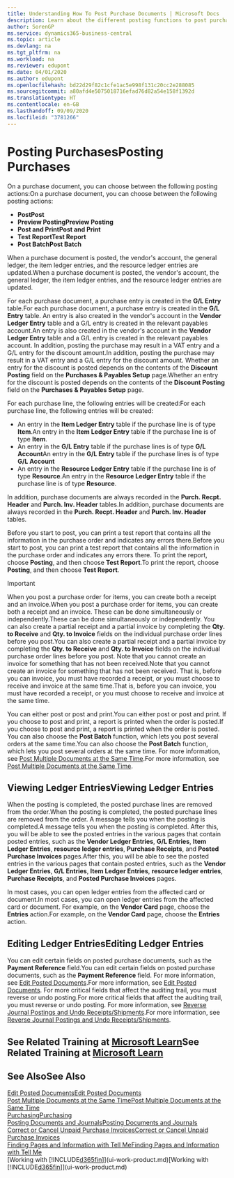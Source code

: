 ```yaml
---
title: Understanding How To Post Purchase Documents | Microsoft Docs
description: Learn about the different posting functions to post purchase documents, and how you can update posted documents.
author: SorenGP
ms.service: dynamics365-business-central
ms.topic: article
ms.devlang: na
ms.tgt_pltfrm: na
ms.workload: na
ms.reviewer: edupont
ms.date: 04/01/2020
ms.author: edupont
ms.openlocfilehash: bd22d29f82c1cfe1ac5e998f131c20cc2e288085
ms.sourcegitcommit: a80afd4e5075018716efad76d82a54e158f1392d
ms.translationtype: HT
ms.contentlocale: en-GB
ms.lasthandoff: 09/09/2020
ms.locfileid: "3781266"
---
```

# <a name="posting-purchases"></a><span data-ttu-id="c3f71-103">Posting Purchases</span><span class="sxs-lookup"><span data-stu-id="c3f71-103">Posting Purchases</span></span>
<span data-ttu-id="c3f71-104">On a purchase document, you can choose between the following posting actions:</span><span class="sxs-lookup"><span data-stu-id="c3f71-104">On a purchase document, you can choose between the following posting actions:</span></span>

* <span data-ttu-id="c3f71-105">**Post**</span><span class="sxs-lookup"><span data-stu-id="c3f71-105">**Post**</span></span>
* <span data-ttu-id="c3f71-106">**Preview Posting**</span><span class="sxs-lookup"><span data-stu-id="c3f71-106">**Preview Posting**</span></span>
* <span data-ttu-id="c3f71-107">**Post and Print**</span><span class="sxs-lookup"><span data-stu-id="c3f71-107">**Post and Print**</span></span>
* <span data-ttu-id="c3f71-108">**Test Report**</span><span class="sxs-lookup"><span data-stu-id="c3f71-108">**Test Report**</span></span>
* <span data-ttu-id="c3f71-109">**Post Batch**</span><span class="sxs-lookup"><span data-stu-id="c3f71-109">**Post Batch**</span></span>

<span data-ttu-id="c3f71-110">When a purchase document is posted, the vendor's account, the general ledger, the item ledger entries, and the resource ledger entries  are updated.</span><span class="sxs-lookup"><span data-stu-id="c3f71-110">When a purchase document is posted, the vendor's account, the general ledger, the item ledger entries, and the resource ledger entries  are updated.</span></span>

<span data-ttu-id="c3f71-111">For each purchase document, a purchase entry is created in the **G/L Entry** table.</span><span class="sxs-lookup"><span data-stu-id="c3f71-111">For each purchase document, a purchase entry is created in the **G/L Entry** table.</span></span> <span data-ttu-id="c3f71-112">An entry is also created in the vendor's account in the **Vendor Ledger Entry** table and a G/L entry is created in the relevant payables account.</span><span class="sxs-lookup"><span data-stu-id="c3f71-112">An entry is also created in the vendor's account in the **Vendor Ledger Entry** table and a G/L entry is created in the relevant payables account.</span></span> <span data-ttu-id="c3f71-113">In addition, posting the purchase may result in a VAT entry and a G/L entry for the discount amount.</span><span class="sxs-lookup"><span data-stu-id="c3f71-113">In addition, posting the purchase may result in a VAT entry and a G/L entry for the discount amount.</span></span> <span data-ttu-id="c3f71-114">Whether an entry for the discount is posted depends on the contents of the **Discount Posting** field on the **Purchases & Payables Setup** page.</span><span class="sxs-lookup"><span data-stu-id="c3f71-114">Whether an entry for the discount is posted depends on the contents of the **Discount Posting** field on the **Purchases & Payables Setup** page.</span></span>

<span data-ttu-id="c3f71-115">For each purchase line, the following entries will be created:</span><span class="sxs-lookup"><span data-stu-id="c3f71-115">For each purchase line, the following entries will be created:</span></span>
- <span data-ttu-id="c3f71-116">An entry in the **Item Ledger Entry** table if the purchase line is of type **Item**.</span><span class="sxs-lookup"><span data-stu-id="c3f71-116">An entry in the **Item Ledger Entry** table if the purchase line is of type **Item**.</span></span>
- <span data-ttu-id="c3f71-117">An entry in the **G/L Entry** table if the purchase lines is of type **G/L Account**</span><span class="sxs-lookup"><span data-stu-id="c3f71-117">An entry in the **G/L Entry** table if the purchase lines is of type **G/L Account**</span></span>
- <span data-ttu-id="c3f71-118">An entry in the **Resource Ledger Entry** table if the purchase line is of type **Resource**.</span><span class="sxs-lookup"><span data-stu-id="c3f71-118">An entry in the **Resource Ledger Entry** table if the purchase line is of type **Resource**.</span></span>

<span data-ttu-id="c3f71-119">In addition, purchase documents are always recorded in the **Purch. Recpt. Header** and **Purch. Inv. Header** tables.</span><span class="sxs-lookup"><span data-stu-id="c3f71-119">In addition, purchase documents are always recorded in the **Purch. Recpt. Header** and **Purch. Inv. Header** tables.</span></span>

<span data-ttu-id="c3f71-120">Before you start to post, you can print a test report that contains all the information in the purchase order and indicates any errors there.</span><span class="sxs-lookup"><span data-stu-id="c3f71-120">Before you start to post, you can print a test report that contains all the information in the purchase order and indicates any errors there.</span></span> <span data-ttu-id="c3f71-121">To print the report, choose **Posting**, and then choose **Test Report**.</span><span class="sxs-lookup"><span data-stu-id="c3f71-121">To print the report, choose **Posting**, and then choose **Test Report**.</span></span>

> [!IMPORTANT]  
>   <span data-ttu-id="c3f71-122">When you post a purchase order for items, you can create both a receipt and an invoice.</span><span class="sxs-lookup"><span data-stu-id="c3f71-122">When you post a purchase order for items, you can create both a receipt and an invoice.</span></span> <span data-ttu-id="c3f71-123">These can be done simultaneously or independently.</span><span class="sxs-lookup"><span data-stu-id="c3f71-123">These can be done simultaneously or independently.</span></span> <span data-ttu-id="c3f71-124">You can also create a partial receipt and a partial invoice by completing the **Qty. to Receive** and **Qty. to Invoice** fields on the individual purchase order lines before you post.</span><span class="sxs-lookup"><span data-stu-id="c3f71-124">You can also create a partial receipt and a partial invoice by completing the **Qty. to Receive** and **Qty. to Invoice** fields on the individual purchase order lines before you post.</span></span> <span data-ttu-id="c3f71-125">Note that you cannot create an invoice for something that has not been received.</span><span class="sxs-lookup"><span data-stu-id="c3f71-125">Note that you cannot create an invoice for something that has not been received.</span></span> <span data-ttu-id="c3f71-126">That is, before you can invoice, you must have recorded a receipt, or you must choose to receive and invoice at the same time.</span><span class="sxs-lookup"><span data-stu-id="c3f71-126">That is, before you can invoice, you must have recorded a receipt, or you must choose to receive and invoice at the same time.</span></span>

<span data-ttu-id="c3f71-127">You can either post or post and print.</span><span class="sxs-lookup"><span data-stu-id="c3f71-127">You can either post or post and print.</span></span> <span data-ttu-id="c3f71-128">If you choose to post and print, a report is printed when the order is posted.</span><span class="sxs-lookup"><span data-stu-id="c3f71-128">If you choose to post and print, a report is printed when the order is posted.</span></span> <span data-ttu-id="c3f71-129">You can also choose the **Post Batch** function, which lets you post several orders at the same time.</span><span class="sxs-lookup"><span data-stu-id="c3f71-129">You can also choose the **Post Batch** function, which lets you post several orders at the same time.</span></span> <span data-ttu-id="c3f71-130">For more information, see [Post Multiple Documents at the Same Time](ui-batch-posting.md).</span><span class="sxs-lookup"><span data-stu-id="c3f71-130">For more information, see [Post Multiple Documents at the Same Time](ui-batch-posting.md).</span></span>

## <a name="viewing-ledger-entries"></a><span data-ttu-id="c3f71-131">Viewing Ledger Entries</span><span class="sxs-lookup"><span data-stu-id="c3f71-131">Viewing Ledger Entries</span></span>
<span data-ttu-id="c3f71-132">When the posting is completed, the posted purchase lines are removed from the order.</span><span class="sxs-lookup"><span data-stu-id="c3f71-132">When the posting is completed, the posted purchase lines are removed from the order.</span></span> <span data-ttu-id="c3f71-133">A message tells you when the posting is completed.</span><span class="sxs-lookup"><span data-stu-id="c3f71-133">A message tells you when the posting is completed.</span></span> <span data-ttu-id="c3f71-134">After this, you will be able to see the posted entries in the various pages that contain posted entries, such as the **Vendor Ledger Entries**, **G/L Entries**, **Item Ledger Entries**, **resource ledger entries**, **Purchase Receipts**, and **Posted Purchase Invoices** pages.</span><span class="sxs-lookup"><span data-stu-id="c3f71-134">After this, you will be able to see the posted entries in the various pages that contain posted entries, such as the **Vendor Ledger Entries**, **G/L Entries**, **Item Ledger Entries**, **resource ledger entries**, **Purchase Receipts**, and **Posted Purchase Invoices** pages.</span></span>

<span data-ttu-id="c3f71-135">In most cases, you can open ledger entries from the affected card or document.</span><span class="sxs-lookup"><span data-stu-id="c3f71-135">In most cases, you can open ledger entries from the affected card or document.</span></span> <span data-ttu-id="c3f71-136">For example, on the **Vendor Card** page, choose the **Entries** action.</span><span class="sxs-lookup"><span data-stu-id="c3f71-136">For example, on the **Vendor Card** page, choose the **Entries** action.</span></span>

## <a name="editing-ledger-entries"></a><span data-ttu-id="c3f71-137">Editing Ledger Entries</span><span class="sxs-lookup"><span data-stu-id="c3f71-137">Editing Ledger Entries</span></span>
<span data-ttu-id="c3f71-138">You can edit certain fields on posted purchase documents, such as the **Payment Reference** field.</span><span class="sxs-lookup"><span data-stu-id="c3f71-138">You can edit certain fields on posted purchase documents, such as the **Payment Reference** field.</span></span> <span data-ttu-id="c3f71-139">For more information, see [Edit Posted Documents](across-edit-posted-document.md).</span><span class="sxs-lookup"><span data-stu-id="c3f71-139">For more information, see [Edit Posted Documents](across-edit-posted-document.md).</span></span> <span data-ttu-id="c3f71-140">For more critical fields that affect the auditing trail, you must reverse or undo posting.</span><span class="sxs-lookup"><span data-stu-id="c3f71-140">For more critical fields that affect the auditing trail, you must reverse or undo posting.</span></span> <span data-ttu-id="c3f71-141">For more information, see [Reverse Journal Postings and Undo Receipts/Shipments](finance-how-reverse-journal-posting.md).</span><span class="sxs-lookup"><span data-stu-id="c3f71-141">For more information, see [Reverse Journal Postings and Undo Receipts/Shipments](finance-how-reverse-journal-posting.md).</span></span>

## <a name="see-related-training-at-microsoft-learn"></a><span data-ttu-id="c3f71-142">See Related Training at [Microsoft Learn](/learn/modules/receive-invoice-dynamics-d365-business-central/index)</span><span class="sxs-lookup"><span data-stu-id="c3f71-142">See Related Training at [Microsoft Learn](/learn/modules/receive-invoice-dynamics-d365-business-central/index)</span></span>

## <a name="see-also"></a><span data-ttu-id="c3f71-143">See Also</span><span class="sxs-lookup"><span data-stu-id="c3f71-143">See Also</span></span>
[<span data-ttu-id="c3f71-144">Edit Posted Documents</span><span class="sxs-lookup"><span data-stu-id="c3f71-144">Edit Posted Documents</span></span>](across-edit-posted-document.md)  
[<span data-ttu-id="c3f71-145">Post Multiple Documents at the Same Time</span><span class="sxs-lookup"><span data-stu-id="c3f71-145">Post Multiple Documents at the Same Time</span></span>](ui-batch-posting.md)  
[<span data-ttu-id="c3f71-146">Purchasing</span><span class="sxs-lookup"><span data-stu-id="c3f71-146">Purchasing</span></span>](purchasing-manage-purchasing.md)  
[<span data-ttu-id="c3f71-147">Posting Documents and Journals</span><span class="sxs-lookup"><span data-stu-id="c3f71-147">Posting Documents and Journals</span></span>](ui-post-documents-journals.md)  
[<span data-ttu-id="c3f71-148">Correct or Cancel Unpaid Purchase Invoices</span><span class="sxs-lookup"><span data-stu-id="c3f71-148">Correct or Cancel Unpaid Purchase Invoices</span></span>](purchasing-how-correct-cancel-unpaid-purchase-invoices.md)  
[<span data-ttu-id="c3f71-149">Finding Pages and Information with Tell Me</span><span class="sxs-lookup"><span data-stu-id="c3f71-149">Finding Pages and Information with Tell Me</span></span>](ui-search.md)  
<span data-ttu-id="c3f71-150">[Working with [!INCLUDE[d365fin](includes/d365fin_md.md)]](ui-work-product.md)</span><span class="sxs-lookup"><span data-stu-id="c3f71-150">[Working with [!INCLUDE[d365fin](includes/d365fin_md.md)]](ui-work-product.md)</span></span>
